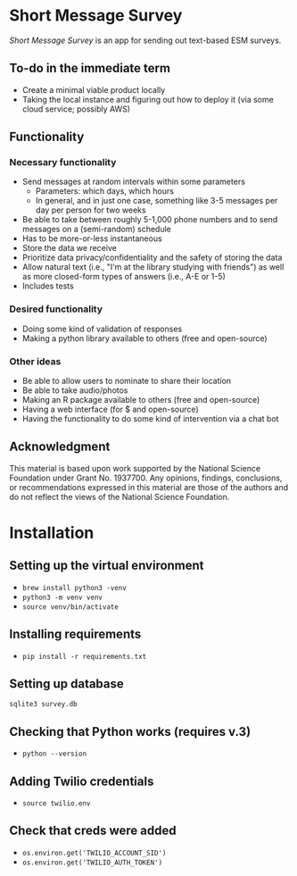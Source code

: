 # Short Message Survey

*Short Message Survey* is an app for sending out text-based ESM surveys.

## To-do in the immediate term

- Create a minimal viable product locally
- Taking the local instance and figuring out how to deploy it (via some cloud service; possibly AWS)

## Functionality

### Necessary functionality

- Send messages at random intervals within some parameters
  - Parameters: which days, which hours
  - In general, and in just one case, something like 3-5 messages per day per person for two weeks
- Be able to take between roughly 5-1,000 phone numbers and to send messages on a (semi-random) schedule
- Has to be more-or-less instantaneous 
- Store the data we receive
- Prioritize data privacy/confidentiality and the safety of storing the data
- Allow natural text (i.e., "I'm at the library studying with friends") as well as more closed-form types of answers (i.e., A-E or 1-5)
- Includes tests

### Desired functionality

- Doing some kind of validation of responses
- Making a python library available to others (free and open-source)

### Other ideas

- Be able to allow users to nominate to share their location
- Be able to take audio/photos
- Making an R package available to others (free and open-source)
- Having a web interface (for $ and open-source)
- Having the functionality to do some kind of intervention via a chat bot

## Acknowledgment

This material is based upon work supported by the National Science Foundation under Grant No. 1937700. Any opinions, findings, conclusions, or recommendations expressed in this material are those of the authors and do not reflect the views of the National Science Foundation.

# Installation

## Setting up the virtual environment

- `brew install python3 -venv`
- `python3 -m venv venv`
- `source venv/bin/activate`

## Installing requirements

- `pip install -r requirements.txt`

## Setting up database

`sqlite3 survey.db`

## Checking that Python works (requires v.3)

- `python --version`

## Adding Twilio credentials

- `source twilio.env`

## Check that creds were added

- `os.environ.get('TWILIO_ACCOUNT_SID')`
- `os.environ.get('TWILIO_AUTH_TOKEN')`
